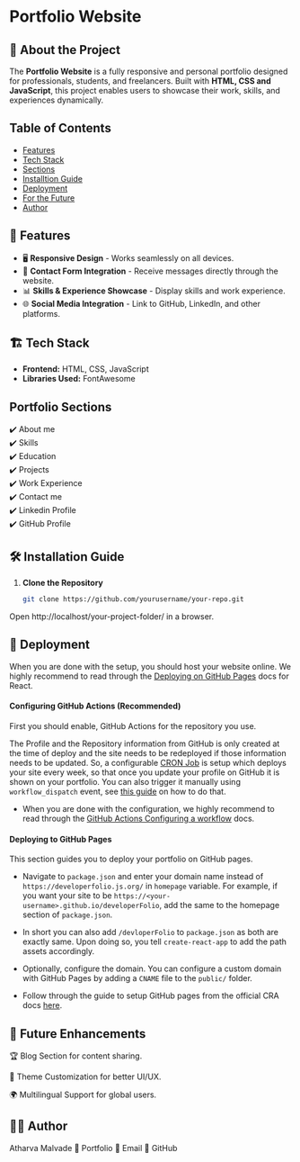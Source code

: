 # Portfolio Website

## 🚀 About the Project
The **Portfolio Website** is a fully responsive and personal portfolio designed for professionals, students, and freelancers. Built with **HTML, CSS and JavaScript**, this project enables users to showcase their work, skills, and experiences dynamically.

## Table of Contents
- [Features](#features)
- [Tech Stack](#tech-stack)
- [Sections](#portfolio-sections)
- [Installtion Guide](#installation-guide)
- [Deployment](#deployment)
- [For the Future](#future-enhancements)
- [Author](#author)

## 🎯 Features
- 🖥️ **Responsive Design** - Works seamlessly on all devices.
- 📧 **Contact Form Integration** - Receive messages directly through the website.
- 📊 **Skills & Experience Showcase** - Display skills and work experience.
- 🌐 **Social Media Integration** - Link to GitHub, LinkedIn, and other platforms.

## 🏗️ Tech Stack
- **Frontend:** HTML, CSS, JavaScript   
- **Libraries Used:** FontAwesome  

## Portfolio Sections
✔️ About me\
✔️ Skills\
✔️ Education\
✔️ Projects\
✔️ Work Experience\
✔️ Contact me\
✔️ Linkedin Profile\
✔️ GitHub Profile

## 🛠️ Installation Guide
1. **Clone the Repository**  
   ```sh
   git clone https://github.com/yourusername/your-repo.git

Open http://localhost/your-project-folder/ in a browser.


## 🛫 Deployment
When you are done with the setup, you should host your website online.
We highly recommend to read through the [Deploying on GitHub Pages](https://create-react-app.dev/docs/deployment/#github-pages) docs for React.

#### Configuring GitHub Actions (Recommended)
First you should enable, GitHub Actions for the repository you use.

The Profile and the Repository information from GitHub is only created at the time of deploy and the site needs to be redeployed if those information needs to be updated. So, a configurable [CRON Job](https://docs.github.com/en/actions/reference/events-that-trigger-workflows#scheduled-events) is setup which deploys your site every week, so that once you update your profile on GitHub it is shown on your portfolio. You can also trigger it manually using `workflow_dispatch` event, see [this guide](https://github.blog/changelog/2020-07-06-github-actions-manual-triggers-with-workflow_dispatch) on how to do that.

- When you are done with the configuration, we highly recommend to read through the [GitHub Actions Configuring a workflow](https://docs.github.com/en/actions/configuring-and-managing-workflows/configuring-a-workflow) docs.

#### Deploying to GitHub Pages

This section guides you to deploy your portfolio on GitHub pages.

- Navigate to `package.json` and enter your domain name instead of `https://developerfolio.js.org/` in `homepage` variable. For example, if you want your site to be `https://<your-username>.github.io/developerFolio`, add the same to the homepage section of `package.json`.

- In short you can also add `/devloperFolio` to `package.json` as both are exactly same. Upon doing so, you tell `create-react-app` to add the path assets accordingly.

- Optionally, configure the domain. You can configure a custom domain with GitHub Pages by adding a `CNAME` file to the `public/` folder.

- Follow through the guide to setup GitHub pages from the official CRA docs [here](https://create-react-app.dev/docs/deployment/#github-pages).

## 🎯 Future Enhancements
🏆 Blog Section for content sharing.

🎨 Theme Customization for better UI/UX.

🌍 Multilingual Support for global users.

## 👨‍💻 Author
Atharva Malvade
🔗 Portfolio
📧 Email
📌 GitHub
